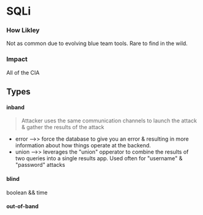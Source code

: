 # SQLi

### How Likley
Not as common due to evolving blue team tools. Rare to find in the wild.

### Impact
All of the CIA 

## Types

#### inband
  > Attacker uses the same communication channels to launch the attack & gather the results of the attack
- error -->> force the database to give you an error & resulting in more information about how things operate at the backend.  
- union -->> leverages the "union" opperator to combine the results of two queries into a single results app. Used often for "username" & "password" attacks
  
      

#### blind
  boolean && time    


#### out-of-band

 
